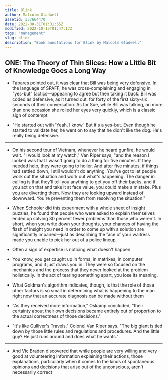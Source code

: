 ```yaml
---
title: Blink
author: Malcolm Gladwell
assetid: 357664470
date: 2022-08-31T01:31:55Z
modified: 2022-10-15T01:47:17Z
tags: "management"
slug: blink
description: "Book annotations for Blink by Malcolm Gladwell"
---
```


## ONE: The Theory of Thin Slices: How a Little Bit of Knowledge Goes a Long Way

*  Tabares pointed out, it was clear that Bill was being very defensive. In the language of SPAFF, he was cross-complaining and engaging in "yes-but" tactics—appearing to agree but then taking it back. Bill was coded as defensive, as it turned out, for forty of the first sixty-six seconds of their conversation. As for Sue, while Bill was talking, on more than one occasion she rolled her eyes very quickly, which is a classic sign of contempt.

*  "He started out with 'Yeah, I know.' But it's a yes-but. Even though he started to validate her, he went on to say that he didn't like the dog. He's really being defensive.

---

*  On his second tour of Vietnam, whenever he heard gunfire, he would wait. "I would look at my watch," Van Riper says, "and the reason I looked was that I wasn't going to do a thing for five minutes. If they needed help, they were going to holler. And after five minutes, if things had settled down, I still wouldn't do anything. You've got to let people work out the situation and work out what's happening. The danger in calling is that they'll tell you anything to get you off their backs, and if you act on that and take it at face value, you could make a mistake. Plus you are diverting them. Now they are looking upward instead of downward. You're preventing them from resolving the situation."

*  When Schooler did this experiment with a whole sheet of insight puzzles, he found that people who were asked to explain themselves ended up solving 30 percent fewer problems than those who weren't. In short, when you write down your thoughts, your chances of having the flash of insight you need in order to come up with a solution are significantly impaired—just as describing the face of your waitress made you unable to pick her out of a police lineup.

*  Often a sign of expertise is noticing what doesn't happen

*  You know, you get caught up in forms, in matrixes, in computer programs, and it just draws you in. They were so focused on the mechanics and the process that they never looked at the problem holistically. In the act of tearing something apart, you lose its meaning.

*  What Goldman's algorithm indicates, though, is that the role of those other factors is so small in determining what is happening to the man right now that an accurate diagnosis can be made without them

*  "As they received more information," Oskamp concluded, "their certainty about their own decisions became entirely out of proportion to the actual correctness of those decisions."

*  "It's like Gulliver's Travels," Colonel Van Riper says. "The big giant is tied down by those little rules and regulations and procedures. And the little guy? He just runs around and does what he wants."

---

*  And Vic Braden discovered that while people are very willing and very good at volunteering information explaining their actions, those explanations, particularly when it comes to the kinds of spontaneous opinions and decisions that arise out of the unconscious, aren't necessarily correct

